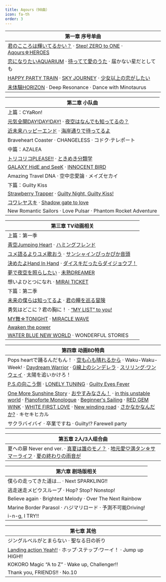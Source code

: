 ```yaml
---
title: Aqours（98曲）
icon: fa-th
order: 3
---
```


|第一章 序号单曲|
|-|
|<a href="2017/12/16/君のこころは輝いてるかい.html">君のこころは輝いてるかい？</a> · <a href="2017/12/15/Step!-ZERO-to-ONE.html">Step! ZERO to ONE</a> · <a href="2017/12/14/Aqours-HEROES.html">Aqours☆HEROES</a>|
|<a href="2017/12/13/恋になりたいAQUARIUM.html">恋になりたいAQUARIUM</a> · <a href="2017/12/12/待ってて愛のうた.html">待ってて愛のうた</a> · 届かない星だとしても|
|<a href="2017/12/10/HAPPY-PARTY-TRAIN.html">HAPPY PARTY TRAIN</a> · <a href="2017/12/09/SKY-JOURNEY.html">SKY JOURNEY</a> · <a href="2017/12/08/少女以上の恋がしたい.html">少女以上の恋がしたい</a>|
|<a href="2017/09/15/未体験HORIZON.html">未体験HORIZON</a> · Deep Resonance · Dance with Minotaurus|

|第二章 小队曲|
|-|
|上篇：CYaRon!|
|<a href="2017/12/07/元気全開DAY!DAY!DAY!.html">元気全開DAY!DAY!DAY!</a> · <a href="2017/12/06/夜空はなんでも知ってるの.html">夜空はなんでも知ってるの？</a>|
|<a href="2017/12/05/近未来ハッピーエンド.html">近未来ハッピーエンド</a> · <a href="2017/12/04/海岸通りで待ってるよ.html">海岸通りで待ってるよ</a>|
|Braveheart Coaster · CHANGELESS · コドク·テレポート|
|中篇：AZALEA|
|<a href="2017/12/03/トリコリコPLEASE!!.html">トリコリコPLEASE!!</a> · <a href="2017/12/02/ときめき分類学.html">ときめき分類学</a>|
|<a href="2017/12/01/GALAXY-HidE-and-SeeK.html">GALAXY HidE and SeeK</a> · <a href="2017/11/30/INNOCENT-BIRD.html">INNOCENT BIRD</a>|
|Amazing Travel DNA · 空中恋愛論 · メイズセカイ|
|下篇：Guilty Kiss|
|<a href="2017/11/29/Strawberry-Trapper.html">Strawberry Trapper</a> · <a href="2017/11/28/Guilty-Night,-Guilty-Kiss!.html">Guilty Night, Guilty Kiss!</a>|
|<a href="2017/11/27/コワレヤスキ.html">コワレヤスキ</a> · <a href="2017/11/26/Shadow-gate-to-love.html">Shadow gate to love</a>|
|New Romantic Sailors · Love Pulsar · Phantom Rocket Adventure|

|第三章 TV动画相关|
|-|
|上篇：第一季|
|<a href="2017/11/25/青空Jumping-Heart.html">青空Jumping Heart</a> · <a href="2017/11/24/ハミングフレンド.html">ハミングフレンド</a>|
|<a href="2017/11/23/ユメ語るよりユメ歌おう.html">ユメ語るよりユメ歌おう</a> · <a href="2017/11/22/サンシャインぴっかぴか音頭.html">サンシャインぴっかぴか音頭</a>|
|<a href="2017/11/21/決めたよHand-In-Hand.html">決めたよHand In Hand</a> · <a href="2017/11/20/ダイスキだったらダイジョウブ.html">ダイスキだったらダイジョウブ！</a>|
|<a href="2017/11/19/夢で夜空を照らしたい.html">夢で夜空を照らしたい</a> · <a href="2017/11/18/未熟DREAMER.html">未熟DREAMER</a>|
|想いよひとつになれ · <a href="2017/11/16/MIRAI-TICKET.html">MIRAI TICKET</a>|
|下篇：第二季|
|<a href="2017/11/15/未来の僕らは知ってるよ.html">未来の僕らは知ってるよ</a> · <a href="2017/11/14/君の瞳を巡る冒険.html">君の瞳を巡る冒険</a>|
|勇気はどこに？君の胸に！ · <a href="2017/11/12/MY-LIST-to-you!.html">“MY LIST” to you!</a>|
|<a href="2017/11/11/MY舞-TONIGHT.html">MY舞☆TONIGHT</a> · <a href="2017/11/10/MIRACLE-WAVE.html">MIRACLE WAVE</a>|
|<a href="2017/11/09/Awaken-the-power.html">Awaken the power</a>|
|<a href="2017/11/08/WATER-BLUE-NEW-WORLD.html">WATER BLUE NEW WORLD</a> · WONDERFUL STORIES|

|第四章 动画BD特典|
|-|
|Pops heartで踊るんだもん！ · <a href="2017/11/05/空も心も晴れるから.html">空も心も晴れるから</a> · Waku-Waku-Week! · <a href="2017/11/02/Daydream-Warrior.html">Daydream Warrior</a> · <a href="2017/11/01/G線上のシンデレラ.html">G線上のシンデレラ</a> · <a href="2017/10/31/スリリング-ワンウェイ.html">スリリング·ワンウェイ</a> · 太陽を追いかけろ！|
|<a href="2017/10/29/P.S.の向こう側.html">P.S.の向こう側</a> · <a href="2017/10/28/LONELY-TUNING.html">LONELY TUNING</a> · <a href="2017/10/27/Guilty-Eyes-Fever.html">Guilty Eyes Fever</a>|
|<a href="2017/10/26/One-More-Sunshine-Story.html">One More Sunshine Story</a> · <a href="2017/10/25/おやすみなさん.html">おやすみなさん！</a> · <a href="2017/10/24/in-this-unstable-world.html">in this unstable world</a> · <a href="2017/10/23/Pianoforte-Monologue.html">Pianoforte Monologue</a> · <a href="2017/10/22/Beginner's-Sailing.html">Beginner's Sailing</a> · <a href="2017/10/21/RED-GEM-WINK.html">RED GEM WINK</a> · <a href="2017/10/20/WHITE-FIRST-LOVE.html">WHITE FIRST LOVE</a> · <a href="2017/10/19/New-winding-road.html">New winding road</a> · <a href="2017/10/18/さかなかなんだか.html">さかなかなんだか?</a> · キセキヒカル|
|サクラバイバイ · 卒業ですね · Guilty!? Farewell party|

|第五章 2人/3人组合曲|
|-|
|夏への扉 Never end ver. · <a href="2017/10/12/真夏は誰のモノ.html">真夏は誰のモノ？</a> · <a href="2017/10/11/地元愛-満タン-サマーライフ.html">地元愛♡満タン☆サマーライフ</a> · <a href="2017/10/10/夏の終わりの雨音が.html">夏の終わりの雨音が</a>|

|第六章 剧场版相关|
|-|
|僕らの走ってきた道は… · Next SPARKLING!!|
|逃走迷走メビウスループ · Hop? Stop? Nonstop!|
|Believe again · Brightest Melody · Over The Next Rainbow|
|Marine Border Parasol · ハジマリロード · 予測不可能Driving!|
|i-n-g, I TRY!!|

|第七章 其他|
|-|
|ジングルベルがとまらない · 聖なる日の祈り|
|<a href="2017/10/07/Landing-action-Yeah!!.html">Landing action Yeah!!</a> · ホップ·ステップ·ワーイ！ · Jump up HIGH!!|
|KOKORO Magic “A to Z” · Wake up, Challenger!!|
|Thank you, FRIENDS!! · No.10|
